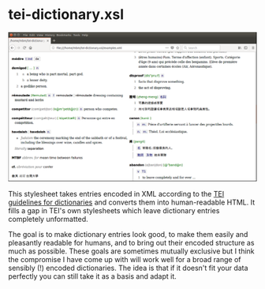 # tei-dictionary.xsl

![Examples](examples.png)

This stylesheet takes entries encoded in XML according to the [TEI guidelines for dictionaries](http://www.tei-c.org/release/doc/tei-p5-doc/en/html/DI.html) and converts them into human-readable HTML. It fills a gap in TEI's own stylesheets which leave dictionary entries completely unformatted.

The goal is to make dictionary entries look good, to make them easily and pleasantly readable for humans, and to bring out their encoded structure as much as possible. These goals are sometimes mutually exclusive but I think the compromise I have come up with will work well for a broad range of sensibly (!) encoded dictionaries. The idea is that if it doesn't fit your data perfectly you can still take it as a basis and adapt it.
